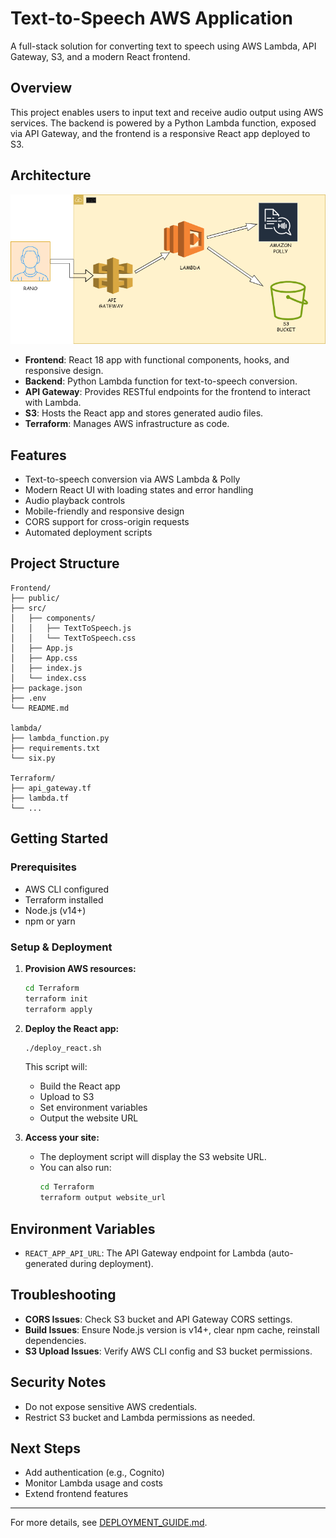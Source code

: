 
# Text-to-Speech AWS Application

A full-stack solution for converting text to speech using AWS Lambda, API Gateway, S3, and a modern React frontend.

## Overview

This project enables users to input text and receive audio output using AWS services. The backend is powered by a Python Lambda function, exposed via API Gateway, and the frontend is a responsive React app deployed to S3.

## Architecture

![Project Architecture](architecture/image.png)

- **Frontend**: React 18 app with functional components, hooks, and responsive design.
- **Backend**: Python Lambda function for text-to-speech conversion.
- **API Gateway**: Provides RESTful endpoints for the frontend to interact with Lambda.
- **S3**: Hosts the React app and stores generated audio files.
- **Terraform**: Manages AWS infrastructure as code.

## Features

- Text-to-speech conversion via AWS Lambda & Polly
- Modern React UI with loading states and error handling
- Audio playback controls
- Mobile-friendly and responsive design
- CORS support for cross-origin requests
- Automated deployment scripts

## Project Structure

```
Frontend/
├── public/
├── src/
│   ├── components/
│   │   ├── TextToSpeech.js
│   │   └── TextToSpeech.css
│   ├── App.js
│   ├── App.css
│   ├── index.js
│   └── index.css
├── package.json
├── .env
└── README.md

lambda/
├── lambda_function.py
├── requirements.txt
└── six.py

Terraform/
├── api_gateway.tf
├── lambda.tf
└── ...
```

## Getting Started

### Prerequisites

- AWS CLI configured
- Terraform installed
- Node.js (v14+)
- npm or yarn

### Setup & Deployment

1. **Provision AWS resources:**
   ```bash
   cd Terraform
   terraform init
   terraform apply
   ```
2. **Deploy the React app:**
   ```bash
   ./deploy_react.sh
   ```
   This script will:
   - Build the React app
   - Upload to S3
   - Set environment variables
   - Output the website URL

3. **Access your site:**
   - The deployment script will display the S3 website URL.
   - You can also run:
     ```bash
     cd Terraform
     terraform output website_url
     ```

## Environment Variables

- `REACT_APP_API_URL`: The API Gateway endpoint for Lambda (auto-generated during deployment).

## Troubleshooting

- **CORS Issues**: Check S3 bucket and API Gateway CORS settings.
- **Build Issues**: Ensure Node.js version is v14+, clear npm cache, reinstall dependencies.
- **S3 Upload Issues**: Verify AWS CLI config and S3 bucket permissions.

## Security Notes

- Do not expose sensitive AWS credentials.
- Restrict S3 bucket and Lambda permissions as needed.

## Next Steps

- Add authentication (e.g., Cognito)
- Monitor Lambda usage and costs
- Extend frontend features

---

For more details, see [DEPLOYMENT_GUIDE.md](DEPLOYMENT_GUIDE.md).